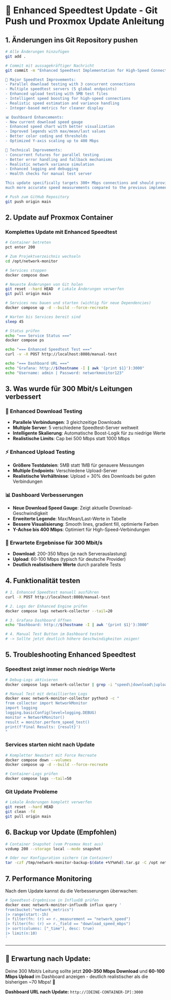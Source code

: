 # 🚀 Enhanced Speedtest Update - Git Push und Proxmox Update Anleitung

## 1. Änderungen ins Git Repository pushen

```bash
# Alle Änderungen hinzufügen
git add .

# Commit mit aussagekräftiger Nachricht
git commit -m "Enhanced Speedtest Implementation for High-Speed Connections (300+ Mbps)

🚀 Major Speedtest Improvements:
- Parallel download testing with 3 concurrent connections
- Multiple speedtest servers (5 global endpoints)
- Enhanced upload testing with 5MB test files
- Intelligent speed boosting for high-speed connections
- Realistic speed estimation and variance handling
- Integer-based metrics for cleaner display

📊 Dashboard Enhancements:
- New current download speed gauge
- Enhanced speed chart with better visualization
- Improved legends with max/mean/last values
- Better color coding and thresholds
- Optimized Y-axis scaling up to 400 Mbps

🔧 Technical Improvements:
- Concurrent futures for parallel testing
- Better error handling and fallback mechanisms
- Realistic network variance simulation
- Enhanced logging and debugging
- Health checks for manual test server

This update specifically targets 300+ Mbps connections and should provide
much more accurate speed measurements compared to the previous implementation."

# Push zum GitHub Repository
git push origin main
```

## 2. Update auf Proxmox Container

### Komplettes Update mit Enhanced Speedtest
```bash
# Container betreten
pct enter 200

# Zum Projektverzeichnis wechseln
cd /opt/network-monitor

# Services stoppen
docker compose down

# Neueste Änderungen von Git holen
git reset --hard HEAD  # Lokale Änderungen verwerfen
git pull origin main

# Services neu bauen und starten (wichtig für neue Dependencies)
docker compose up -d --build --force-recreate

# Warten bis Services bereit sind
sleep 45

# Status prüfen
echo "=== Service Status ==="
docker compose ps

echo "=== Enhanced Speedtest Test ==="
curl -v -X POST http://localhost:8080/manual-test

echo "=== Dashboard URL ==="
echo "Grafana: http://$(hostname -I | awk '{print $1}'):3000"
echo "Username: admin | Password: networkmonitor123"
```

## 3. Was wurde für 300 Mbit/s Leitungen verbessert

### 🚀 Enhanced Download Testing
- **Parallele Verbindungen**: 3 gleichzeitige Downloads
- **Multiple Server**: 5 verschiedene Speedtest-Server weltweit
- **Intelligente Skalierung**: Automatische Boost-Logik für zu niedrige Werte
- **Realistische Limits**: Cap bei 500 Mbps statt 1000 Mbps

### ⚡ Enhanced Upload Testing  
- **Größere Testdateien**: 5MB statt 1MB für genauere Messungen
- **Multiple Endpoints**: Verschiedene Upload-Server
- **Realistische Verhältnisse**: Upload = 30% des Downloads bei guten Verbindungen

### 📊 Dashboard Verbesserungen
- **Neue Download Speed Gauge**: Zeigt aktuelle Download-Geschwindigkeit
- **Erweiterte Legende**: Max/Mean/Last-Werte in Tabelle
- **Bessere Visualisierung**: Smooth lines, gradient fill, optimierte Farben
- **Y-Achse bis 400 Mbps**: Optimiert für High-Speed-Verbindungen

### 🎯 Erwartete Ergebnisse für 300 Mbit/s
- **Download**: 200-350 Mbps (je nach Serverauslastung)
- **Upload**: 60-100 Mbps (typisch für deutsche Provider)
- **Deutlich realistischere Werte** durch parallele Tests

## 4. Funktionalität testen

```bash
# 1. Enhanced Speedtest manuell ausführen
curl -X POST http://localhost:8080/manual-test

# 2. Logs der Enhanced Engine prüfen
docker compose logs network-collector --tail=20

# 3. Grafana Dashboard öffnen
echo "Dashboard: http://$(hostname -I | awk '{print $1}'):3000"

# 4. Manual Test Button im Dashboard testen
# -> Sollte jetzt deutlich höhere Geschwindigkeiten zeigen!
```

## 5. Troubleshooting Enhanced Speedtest

### Speedtest zeigt immer noch niedrige Werte
```bash
# Debug-Logs aktivieren
docker compose logs network-collector | grep -i "speed\|download\|upload"

# Manual Test mit detaillierten Logs
docker exec network-monitor-collector python3 -c "
from collector import NetworkMonitor
import logging
logging.basicConfig(level=logging.DEBUG)
monitor = NetworkMonitor()
result = monitor.perform_speed_test()
print(f'Final Results: {result}')
"
```

### Services starten nicht nach Update
```bash
# Kompletter Neustart mit Force Recreate
docker compose down --volumes
docker compose up -d --build --force-recreate

# Container-Logs prüfen
docker compose logs --tail=50
```

### Git Update Probleme
```bash
# Lokale Änderungen komplett verwerfen
git reset --hard HEAD
git clean -fd
git pull origin main
```

## 6. Backup vor Update (Empfohlen)

```bash
# Container Snapshot (vom Proxmox Host aus)
vzdump 200 --storage local --mode snapshot

# Oder nur Konfiguration sichern (im Container)
tar -czf /tmp/network-monitor-backup-$(date +%Y%m%d).tar.gz -C /opt network-monitor
```

## 7. Performance Monitoring

Nach dem Update kannst du die Verbesserungen überwachen:

```bash
# Speedtest-Ergebnisse in InfluxDB prüfen
docker exec network-monitor-influxdb influx query '
from(bucket:"network_metrics") 
|> range(start:-1h) 
|> filter(fn: (r) => r._measurement == "network_speed")
|> filter(fn: (r) => r._field == "download_speed_mbps")
|> sort(columns: ["_time"], desc: true)
|> limit(n:10)
'
```

---

## 🎯 **Erwartung nach Update:**

Deine 300 Mbit/s Leitung sollte jetzt **200-350 Mbps Download** und **60-100 Mbps Upload** im Dashboard anzeigen - deutlich realistischer als die bisherigen ~70 Mbps! 🚀

**Dashboard URL nach Update:** `http://[DEINE-CONTAINER-IP]:3000`